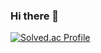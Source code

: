 ### Hi there 👋


[![Solved.ac Profile](http://mazassumnida.wtf/api/v2/generate_badge?boj=백준아이디)](https://solved.ac/0jenn0/)

<!--
**0jenn0/0jenn0** is a ✨ _special_ ✨ repository because its `README.md` (this file) appears on your GitHub profile.

Here are some ideas to get you started:

- 🔭 I’m currently working on ...
- 🌱 I’m currently learning ...
- 👯 I’m looking to collaborate on ...
- 🤔 I’m looking for help with ...
- 💬 Ask me about ...
- 📫 How to reach me: ...
- 😄 Pronouns: ...
- ⚡ Fun fact: ...
-->
